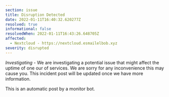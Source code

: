 ```yaml
---
section: issue
title: Disruption Detected
date: 2022-01-11T16:40:32.620277Z
resolved: true
informational: false
resolvedWhen: 2022-01-11T16:43:26.648705Z
affected:
  - Nextcloud - https://nextcloud.esmailelbob.xyz
severity: disrupted
---
```

*Investigating* - We are investigating a potential issue that might affect the uptime of one our of services. We are sorry for any inconvenience this may cause you. This incident post will be updated once we have more information.

This is an automatic post by a monitor bot.
        